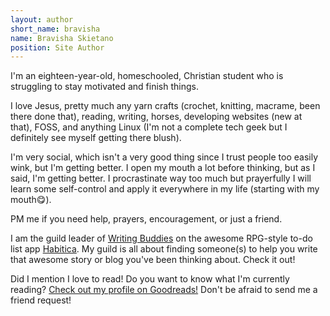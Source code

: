```yaml
---
layout: author
short_name: bravisha
name: Bravisha Skietano
position: Site Author
---
```


I'm an eighteen-year-old, homeschooled, Christian student who is struggling to stay motivated and finish things.

I love Jesus, pretty much any yarn crafts (crochet, knitting, macrame, been there done that), reading, writing, horses, developing websites (new at that), FOSS, and anything Linux (I'm not a complete tech geek but I definitely see myself getting there blush).

I'm very social, which isn't a very good thing since I trust people too easily wink, but I'm getting better. I open my mouth a lot before thinking, but as I said, I'm getting better. I procrastinate way too much but prayerfully I will learn some self-control and apply it everywhere in my life (starting with my mouth😋).

PM me if you need help, prayers, encouragement, or just a friend.

I am the guild leader of [Writing Buddies](https://habitica.com/groups/guild/0b3b0faf-41f0-48e7-8e0f-5e2793658041) on the awesome RPG-style to-do list app [Habitica](https://habitica.com). My guild is all about finding someone(s) to help you write that awesome story or blog you've been thinking about. Check it out!

Did I mention I love to read! Do you want to know what I'm currently reading? [Check out my profile on Goodreads!]() Don't be afraid to send me a friend request!